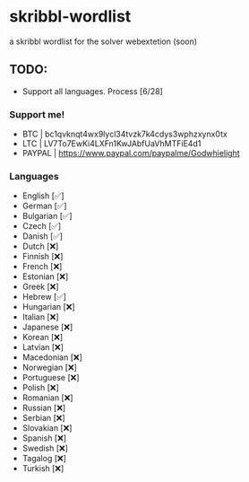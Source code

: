 # skribbl-wordlist

a skribbl wordlist for the solver webextetion (soon)

## TODO:

- Support all languages. Process [6/28]

### Support me!

- BTC | bc1qvknqt4wx9lycl34tvzk7k4cdys3wphzxynx0tx
- LTC | LV7To7EwKi4LXFn1KwJAbfUaVhMTFiE4d1
- PAYPAL | https://www.paypal.com/paypalme/Godwhielight

### Languages

- English [✅]
- German [✅]
- Bulgarian [✅]
- Czech [✅]
- Danish [✅]
- Dutch [❌]
- Finnish [❌]
- French [❌]
- Estonian [❌]
- Greek [❌]
- Hebrew [✅]
- Hungarian [❌]
- Italian [❌]
- Japanese [❌]
- Korean [❌]
- Latvian [❌]
- Macedonian [❌]
- Norwegian [❌]
- Portuguese [❌]
- Polish [❌]
- Romanian [❌]
- Russian [❌]
- Serbian [❌]
- Slovakian [❌]
- Spanish [❌]
- Swedish [❌]
- Tagalog [❌]
- Turkish [❌]
